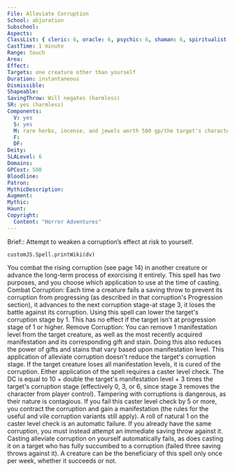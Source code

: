 ```yaml
---
File: Alleviate Corruption
School: abjuration
Subschool: 
Aspects: 
ClassList: { cleric: 6, oracle: 6, psychic: 6, shaman: 6, spiritualist: 6, witch: 6 }
CastTime: 1 minute
Range: touch
Area: 
Effect: 
Targets: one creature other than yourself
Duration: instantaneous
Dismissible: 
Shapeable: 
SavingThrow: Will negates (harmless)
SR: yes (harmless)
Components:
  V: yes
  S: yes
  M: rare herbs, incense, and jewels worth 500 gp/the target's character level or HD
  F: 
  DF: 
Deity: 
SLALevel: 6
Domains: 
GPCost: 500
Bloodline: 
Patron: 
MythicDescription: 
Augment: 
Mythic: 
Haunt: 
Copyright:
  Content: "Horror Adventures"
---
```

Brief:: Attempt to weaken a corruption’s effect at risk to yourself.

```dataviewjs
customJS.Spell.printWiki(dv)
```

You combat the rising corruption (see page 14) in another creature or advance the long-term process of exorcising it entirely. This spell has two purposes, and you choose which application to use at the time of casting.  Combat Corruption: Each time a creature fails a saving throw to prevent its corruption from progressing (as described in that  corruption's Progression section), it advances to the next corruption stage-at stage 3, it loses the battle against its corruption. Using this spell can lower the target's corruption stage by 1. This has no effect if the target isn't at progression stage of 1 or higher.  Remove Corruption: You can remove 1 manifestation level from the target creature, as well as the most recently acquired manifestation and its corresponding gift and stain. Doing this also reduces the power of gifts and stains that vary based upon manifestation level. This application of alleviate corruption doesn't reduce the target's corruption stage. If the target creature loses all manifestation levels, it is cured of the corruption.  Either application of the spell requires a caster level check. The DC is equal to 10 + double the target's manifestation level + 3 times the target's corruption stage (effectively 0, 3, or 6, since stage 3 removes the character from player control).  Tampering with corruptions is dangerous, as their nature is contagious. If you fail this caster level check by 5 or more, you contract the corruption and gain a manifestation (the rules for the useful and vile corruption variants still apply). A roll of natural 1 on the caster level check is an automatic failure. If you already have the same corruption, you must instead attempt an immediate saving throw against it. Casting alleviate corruption on yourself automatically fails, as does casting it on a target who has fully succumbed to a corruption (failed three saving throws against it). A creature can be the beneficiary of this spell only once per week, whether it succeeds or not.
